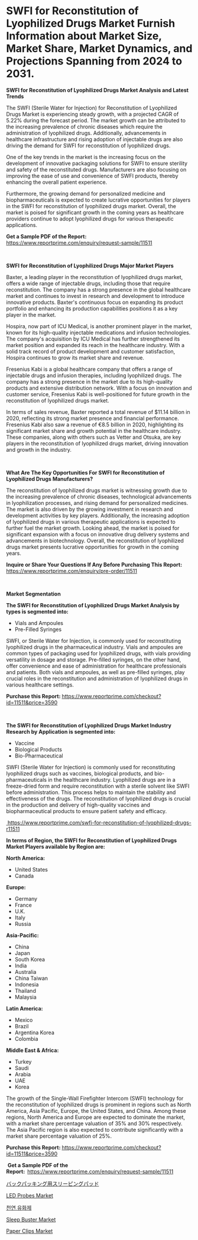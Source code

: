 <p><h1>SWFI for Reconstitution of Lyophilized Drugs Market Furnish Information about Market Size, Market Share, Market Dynamics, and Projections Spanning from 2024 to 2031.</h1></p><p><strong>SWFI for Reconstitution of Lyophilized Drugs Market Analysis and Latest Trends</strong></p>
<p><p>The SWFI (Sterile Water for Injection) for Reconstitution of Lyophilized Drugs Market is experiencing steady growth, with a projected CAGR of 5.22% during the forecast period. The market growth can be attributed to the increasing prevalence of chronic diseases which require the administration of lyophilized drugs. Additionally, advancements in healthcare infrastructure and rising adoption of injectable drugs are also driving the demand for SWFI for reconstitution of lyophilized drugs.</p><p>One of the key trends in the market is the increasing focus on the development of innovative packaging solutions for SWFI to ensure sterility and safety of the reconstituted drugs. Manufacturers are also focusing on improving the ease of use and convenience of SWFI products, thereby enhancing the overall patient experience.</p><p>Furthermore, the growing demand for personalized medicine and biopharmaceuticals is expected to create lucrative opportunities for players in the SWFI for reconstitution of lyophilized drugs market. Overall, the market is poised for significant growth in the coming years as healthcare providers continue to adopt lyophilized drugs for various therapeutic applications.</p></p>
<p><strong>Get a Sample PDF of the Report:&nbsp;</strong> <a href="https://www.reportprime.com/enquiry/request-sample/11511">https://www.reportprime.com/enquiry/request-sample/11511</a></p>
<p>&nbsp;</p>
<p><strong>SWFI for Reconstitution of Lyophilized Drugs Major Market Players</strong></p>
<p><p>Baxter, a leading player in the reconstitution of lyophilized drugs market, offers a wide range of injectable drugs, including those that require reconstitution. The company has a strong presence in the global healthcare market and continues to invest in research and development to introduce innovative products. Baxter's continuous focus on expanding its product portfolio and enhancing its production capabilities positions it as a key player in the market.</p><p>Hospira, now part of ICU Medical, is another prominent player in the market, known for its high-quality injectable medications and infusion technologies. The company's acquisition by ICU Medical has further strengthened its market position and expanded its reach in the healthcare industry. With a solid track record of product development and customer satisfaction, Hospira continues to grow its market share and revenue.</p><p>Fresenius Kabi is a global healthcare company that offers a range of injectable drugs and infusion therapies, including lyophilized drugs. The company has a strong presence in the market due to its high-quality products and extensive distribution network. With a focus on innovation and customer service, Fresenius Kabi is well-positioned for future growth in the reconstitution of lyophilized drugs market.</p><p>In terms of sales revenue, Baxter reported a total revenue of $11.14 billion in 2020, reflecting its strong market presence and financial performance. Fresenius Kabi also saw a revenue of €8.5 billion in 2020, highlighting its significant market share and growth potential in the healthcare industry. These companies, along with others such as Vetter and Otsuka, are key players in the reconstitution of lyophilized drugs market, driving innovation and growth in the industry.</p></p>
<p>&nbsp;</p>
<p><strong>What Are The Key Opportunities For SWFI for Reconstitution of Lyophilized Drugs Manufacturers?</strong></p>
<p><p>The reconstitution of lyophilized drugs market is witnessing growth due to the increasing prevalence of chronic diseases, technological advancements in lyophilization processes, and rising demand for personalized medicines. The market is also driven by the growing investment in research and development activities by key players. Additionally, the increasing adoption of lyophilized drugs in various therapeutic applications is expected to further fuel the market growth. Looking ahead, the market is poised for significant expansion with a focus on innovative drug delivery systems and advancements in biotechnology. Overall, the reconstitution of lyophilized drugs market presents lucrative opportunities for growth in the coming years.</p></p>
<p><strong>Inquire or Share Your Questions If Any Before Purchasing This Report:</strong> <a href="https://www.reportprime.com/enquiry/pre-order/11511">https://www.reportprime.com/enquiry/pre-order/11511</a></p>
<p>&nbsp;</p>
<p><strong>Market Segmentation</strong></p>
<p><strong>The SWFI for Reconstitution of Lyophilized Drugs Market Analysis by types is segmented into:</strong></p>
<p><ul><li>Vials and Ampoules</li><li>Pre-Filled Syringes</li></ul></p>
<p><p>SWFI, or Sterile Water for Injection, is commonly used for reconstituting lyophilized drugs in the pharmaceutical industry. Vials and ampoules are common types of packaging used for lyophilized drugs, with vials providing versatility in dosage and storage. Pre-filled syringes, on the other hand, offer convenience and ease of administration for healthcare professionals and patients. Both vials and ampoules, as well as pre-filled syringes, play crucial roles in the reconstitution and administration of lyophilized drugs in various healthcare settings.</p></p>
<p><strong>Purchase this Report:&nbsp;</strong><a href="https://www.reportprime.com/checkout?id=11511&price=3590">https://www.reportprime.com/checkout?id=11511&price=3590</a></p>
<p>&nbsp;</p>
<p><strong>The SWFI for Reconstitution of Lyophilized Drugs Market Industry Research by Application is segmented into:</strong></p>
<p><ul><li>Vaccine</li><li>Biological Products</li><li>Bio-Pharmaceutical</li></ul></p>
<p><p>SWFI (Sterile Water for Injection) is commonly used for reconstituting lyophilized drugs such as vaccines, biological products, and bio-pharmaceuticals in the healthcare industry. Lyophilized drugs are in a freeze-dried form and require reconstitution with a sterile solvent like SWFI before administration. This process helps to maintain the stability and effectiveness of the drugs. The reconstitution of lyophilized drugs is crucial in the production and delivery of high-quality vaccines and biopharmaceutical products to ensure patient safety and efficacy.</p></p>
<p><a href="https://www.reportprime.com/swfi-for-reconstitution-of-lyophilized-drugs-r11511">&nbsp;https://www.reportprime.com/swfi-for-reconstitution-of-lyophilized-drugs-r11511</a></p>
<p><strong>In terms of Region, the SWFI for Reconstitution of Lyophilized Drugs Market Players available by Region are:</strong></p>
<p>
    <p> <strong> North America: </strong>
        <ul>
            <li>United States</li>
            <li>Canada</li>
        </ul>
        </p> 
    <p> <strong> Europe: </strong>
        <ul>
            <li>Germany</li>
            <li>France</li>
            <li>U.K.</li>
            <li>Italy</li>
            <li>Russia</li>
        </ul>
        </p> 
    <p> <strong> Asia-Pacific: </strong>
        <ul>
            <li>China</li>
            <li>Japan</li>
            <li>South Korea</li>
            <li>India</li>
            <li>Australia</li>
            <li>China Taiwan</li>
            <li>Indonesia</li>
            <li>Thailand</li>
            <li>Malaysia</li>
        </ul>
        </p> 
    <p> <strong> Latin America: </strong>
        <ul>
            <li>Mexico</li>
            <li>Brazil</li>
            <li>Argentina Korea</li>
            <li>Colombia</li>
        </ul>
        </p> 
    <p> <strong> Middle East & Africa: </strong>
        <ul>
            <li>Turkey</li>
            <li>Saudi</li>
            <li>Arabia</li>
            <li>UAE</li>
            <li>Korea</li>
        </ul>
    </p>
    </p>
<p><p>The growth of the Single-Wall Firefighter Intercom (SWFI) technology for the reconstitution of lyophilized drugs is prominent in regions such as North America, Asia Pacific, Europe, the United States, and China. Among these regions, North America and Europe are expected to dominate the market, with a market share percentage valuation of 35% and 30% respectively. The Asia Pacific region is also expected to contribute significantly with a market share percentage valuation of 25%.</p></p>
<p><strong>Purchase this Report: </strong><a href="https://www.reportprime.com/checkout?id=11511&price=3590">https://www.reportprime.com/checkout?id=11511&price=3590</a></p>
<p>&nbsp;<strong>Get a Sample PDF of the Report:&nbsp;&nbsp;</strong><a href="https://www.reportprime.com/enquiry/request-sample/11511">https://www.reportprime.com/enquiry/request-sample/11511</a></p>
<p><strong></strong></p>
<p><p><a href="https://github.com/CloydAbbott2023/Market-Research-Report-List-1/blob/main/283917426032.md">バックパッキング用スリーピングパッド</a></p><p><a href="https://gamy-alyssum-396.notion.site/LED-Probes-Market-Furnishes-Information-on-Market-Share-Market-Trends-and-Market-Growth-4fb164466aae4f58a0af3ff1f8f2e87b">LED Probes Market</a></p><p><a href="https://github.com/sammyUltyylrich9067856/Market-Research-Report-List-1/blob/main/511888524235.md">천연 유화제</a></p><p><a href="https://www.linkedin.com/pulse/sleep-buster-market-offer-valuable-insights-size-share-trends-alykf?trackingId=bnLrkJgFbyi8M62oHaMilQ%3D%3D">Sleep Buster Market</a></p><p><a href="https://www.linkedin.com/pulse/paper-clips-market-size-evaluating-its-trends-growth-projections-tnjdf?trackingId=maHsPBk%2BKsSDebjq9Q42dw%3D%3D">Paper Clips Market</a></p></p>